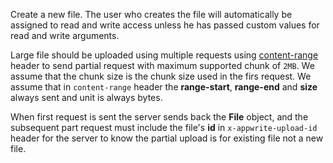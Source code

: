 Create a new file. The user who creates the file will automatically be assigned to read and write access unless he has passed custom values for read and write arguments.

Large file should be uploaded using multiple requests using [content-range](https://developer.mozilla.org/en-US/docs/Web/HTTP/Headers/Content-Range) header to send partial request with maximum supported chunk of `2MB`. We assume that the chunk size is the chunk size used in the firs request. We assume that in `content-range` header the **range-start**, **range-end** and **size** always sent and unit is always bytes.

When first request is sent the server sends back the **File** object, and the subsequent part request must include the file's **id** in `x-appwrite-upload-id` header for the server to know the partial upload is for existing file not a new file.